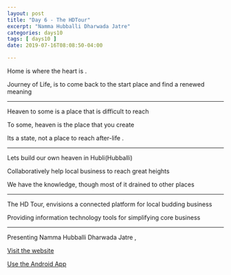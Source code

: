 ```yaml
---
layout: post
title: "Day 6 - The HDTour"
excerpt: "Namma Hubballi Dharwada Jatre"
categories: days10
tags: [ days10 ]
date: 2019-07-16T08:08:50-04:00

---
```


Home is where the heart is .

Journey of Life, is to come back to the start place and find a renewed meaning

-----

Heaven to some is a place that is difficult to reach

To some, heaven is the place that you create

Its a state, not a place to reach after-life .

----------

Lets build our own heaven in Hubli(Hubballi)

Collaboratively help local business to reach great heights

We have the knowledge, though most of it drained to other places

----------

The HD Tour, envisions a connected platform for local budding business

Providing information technology tools for simplifying core business

------


Presenting Namma Hubballi Dharwada Jatre ,

[Visit the website](https://thehdtour.com/)

[Use the Android App](https://play.google.com/store/apps/details?id=com.slabstech.thehdtour.app)
